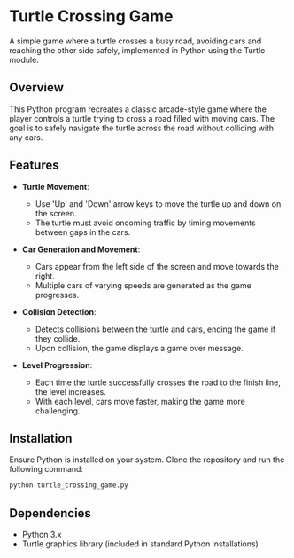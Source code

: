 # Turtle Crossing Game

A simple game where a turtle crosses a busy road, avoiding cars and reaching the other side safely, implemented in Python using the Turtle module.

## Overview

This Python program recreates a classic arcade-style game where the player controls a turtle trying to cross a road filled with moving cars. The goal is to safely navigate the turtle across the road without colliding with any cars.

## Features

- **Turtle Movement**: 
  - Use 'Up' and 'Down' arrow keys to move the turtle up and down on the screen.
  - The turtle must avoid oncoming traffic by timing movements between gaps in the cars.

- **Car Generation and Movement**: 
  - Cars appear from the left side of the screen and move towards the right.
  - Multiple cars of varying speeds are generated as the game progresses.

- **Collision Detection**: 
  - Detects collisions between the turtle and cars, ending the game if they collide.
  - Upon collision, the game displays a game over message.

- **Level Progression**: 
  - Each time the turtle successfully crosses the road to the finish line, the level increases.
  - With each level, cars move faster, making the game more challenging.

## Installation

Ensure Python is installed on your system. Clone the repository and run the following command:

```bash
python turtle_crossing_game.py
```

## Dependencies
- Python 3.x
- Turtle graphics library (included in standard Python installations)